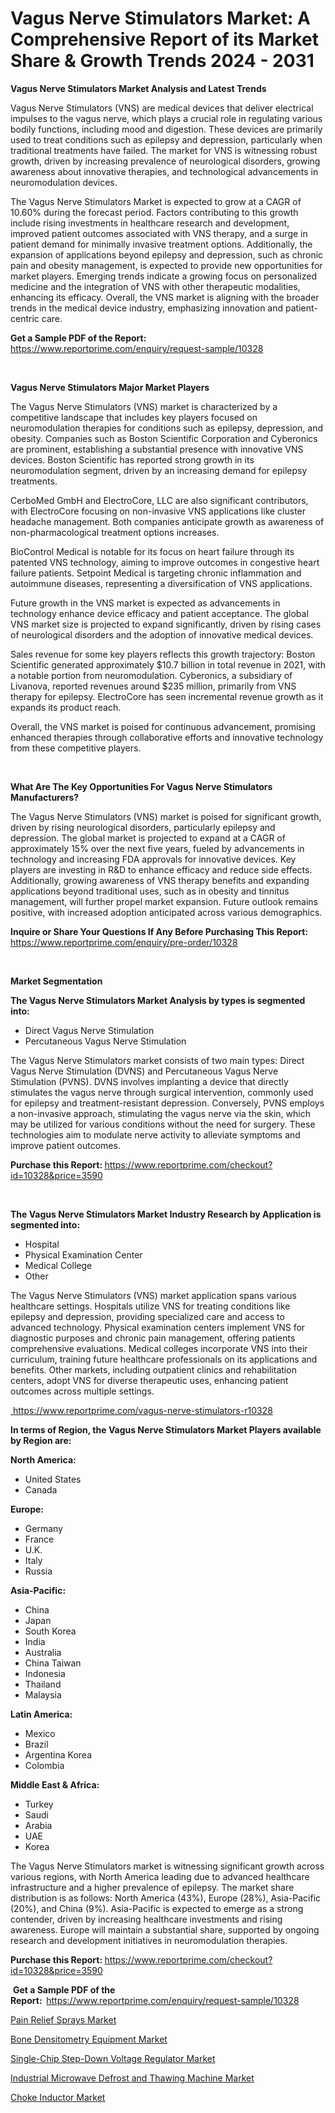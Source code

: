 <p><h1>Vagus Nerve Stimulators Market: A Comprehensive Report of its Market Share & Growth Trends 2024 - 2031</h1></p><p><strong>Vagus Nerve Stimulators Market Analysis and Latest Trends</strong></p>
<p><p>Vagus Nerve Stimulators (VNS) are medical devices that deliver electrical impulses to the vagus nerve, which plays a crucial role in regulating various bodily functions, including mood and digestion. These devices are primarily used to treat conditions such as epilepsy and depression, particularly when traditional treatments have failed. The market for VNS is witnessing robust growth, driven by increasing prevalence of neurological disorders, growing awareness about innovative therapies, and technological advancements in neuromodulation devices.</p><p>The Vagus Nerve Stimulators Market is expected to grow at a CAGR of 10.60% during the forecast period. Factors contributing to this growth include rising investments in healthcare research and development, improved patient outcomes associated with VNS therapy, and a surge in patient demand for minimally invasive treatment options. Additionally, the expansion of applications beyond epilepsy and depression, such as chronic pain and obesity management, is expected to provide new opportunities for market players. Emerging trends indicate a growing focus on personalized medicine and the integration of VNS with other therapeutic modalities, enhancing its efficacy. Overall, the VNS market is aligning with the broader trends in the medical device industry, emphasizing innovation and patient-centric care.</p></p>
<p><strong>Get a Sample PDF of the Report:&nbsp;</strong> <a href="https://www.reportprime.com/enquiry/request-sample/10328">https://www.reportprime.com/enquiry/request-sample/10328</a></p>
<p>&nbsp;</p>
<p><strong>Vagus Nerve Stimulators Major Market Players</strong></p>
<p><p>The Vagus Nerve Stimulators (VNS) market is characterized by a competitive landscape that includes key players focused on neuromodulation therapies for conditions such as epilepsy, depression, and obesity. Companies such as Boston Scientific Corporation and Cyberonics are prominent, establishing a substantial presence with innovative VNS devices. Boston Scientific has reported strong growth in its neuromodulation segment, driven by an increasing demand for epilepsy treatments. </p><p>CerboMed GmbH and ElectroCore, LLC are also significant contributors, with ElectroCore focusing on non-invasive VNS applications like cluster headache management. Both companies anticipate growth as awareness of non-pharmacological treatment options increases. </p><p>BioControl Medical is notable for its focus on heart failure through its patented VNS technology, aiming to improve outcomes in congestive heart failure patients. Setpoint Medical is targeting chronic inflammation and autoimmune diseases, representing a diversification of VNS applications.</p><p>Future growth in the VNS market is expected as advancements in technology enhance device efficacy and patient acceptance. The global VNS market size is projected to expand significantly, driven by rising cases of neurological disorders and the adoption of innovative medical devices.</p><p>Sales revenue for some key players reflects this growth trajectory: Boston Scientific generated approximately $10.7 billion in total revenue in 2021, with a notable portion from neuromodulation. Cyberonics, a subsidiary of Livanova, reported revenues around $235 million, primarily from VNS therapy for epilepsy. ElectroCore has seen incremental revenue growth as it expands its product reach.</p><p>Overall, the VNS market is poised for continuous advancement, promising enhanced therapies through collaborative efforts and innovative technology from these competitive players.</p></p>
<p>&nbsp;</p>
<p><strong>What Are The Key Opportunities For Vagus Nerve Stimulators Manufacturers?</strong></p>
<p><p>The Vagus Nerve Stimulators (VNS) market is poised for significant growth, driven by rising neurological disorders, particularly epilepsy and depression. The global market is projected to expand at a CAGR of approximately 15% over the next five years, fueled by advancements in technology and increasing FDA approvals for innovative devices. Key players are investing in R&D to enhance efficacy and reduce side effects. Additionally, growing awareness of VNS therapy benefits and expanding applications beyond traditional uses, such as in obesity and tinnitus management, will further propel market expansion. Future outlook remains positive, with increased adoption anticipated across various demographics.</p></p>
<p><strong>Inquire or Share Your Questions If Any Before Purchasing This Report:</strong> <a href="https://www.reportprime.com/enquiry/pre-order/10328">https://www.reportprime.com/enquiry/pre-order/10328</a></p>
<p>&nbsp;</p>
<p><strong>Market Segmentation</strong></p>
<p><strong>The Vagus Nerve Stimulators Market Analysis by types is segmented into:</strong></p>
<p><ul><li>Direct Vagus Nerve Stimulation</li><li>Percutaneous Vagus Nerve Stimulation</li></ul></p>
<p><p>The Vagus Nerve Stimulators market consists of two main types: Direct Vagus Nerve Stimulation (DVNS) and Percutaneous Vagus Nerve Stimulation (PVNS). DVNS involves implanting a device that directly stimulates the vagus nerve through surgical intervention, commonly used for epilepsy and treatment-resistant depression. Conversely, PVNS employs a non-invasive approach, stimulating the vagus nerve via the skin, which may be utilized for various conditions without the need for surgery. These technologies aim to modulate nerve activity to alleviate symptoms and improve patient outcomes.</p></p>
<p><strong>Purchase this Report:&nbsp;</strong><a href="https://www.reportprime.com/checkout?id=10328&price=3590">https://www.reportprime.com/checkout?id=10328&price=3590</a></p>
<p>&nbsp;</p>
<p><strong>The Vagus Nerve Stimulators Market Industry Research by Application is segmented into:</strong></p>
<p><ul><li>Hospital</li><li>Physical Examination Center</li><li>Medical College</li><li>Other</li></ul></p>
<p><p>The Vagus Nerve Stimulators (VNS) market application spans various healthcare settings. Hospitals utilize VNS for treating conditions like epilepsy and depression, providing specialized care and access to advanced technology. Physical examination centers implement VNS for diagnostic purposes and chronic pain management, offering patients comprehensive evaluations. Medical colleges incorporate VNS into their curriculum, training future healthcare professionals on its applications and benefits. Other markets, including outpatient clinics and rehabilitation centers, adopt VNS for diverse therapeutic uses, enhancing patient outcomes across multiple settings.</p></p>
<p><a href="https://www.reportprime.com/vagus-nerve-stimulators-r10328">&nbsp;https://www.reportprime.com/vagus-nerve-stimulators-r10328</a></p>
<p><strong>In terms of Region, the Vagus Nerve Stimulators Market Players available by Region are:</strong></p>
<p>
    <p> <strong> North America: </strong>
        <ul>
            <li>United States</li>
            <li>Canada</li>
        </ul>
        </p> 
    <p> <strong> Europe: </strong>
        <ul>
            <li>Germany</li>
            <li>France</li>
            <li>U.K.</li>
            <li>Italy</li>
            <li>Russia</li>
        </ul>
        </p> 
    <p> <strong> Asia-Pacific: </strong>
        <ul>
            <li>China</li>
            <li>Japan</li>
            <li>South Korea</li>
            <li>India</li>
            <li>Australia</li>
            <li>China Taiwan</li>
            <li>Indonesia</li>
            <li>Thailand</li>
            <li>Malaysia</li>
        </ul>
        </p> 
    <p> <strong> Latin America: </strong>
        <ul>
            <li>Mexico</li>
            <li>Brazil</li>
            <li>Argentina Korea</li>
            <li>Colombia</li>
        </ul>
        </p> 
    <p> <strong> Middle East & Africa: </strong>
        <ul>
            <li>Turkey</li>
            <li>Saudi</li>
            <li>Arabia</li>
            <li>UAE</li>
            <li>Korea</li>
        </ul>
    </p>
    </p>
<p><p>The Vagus Nerve Stimulators market is witnessing significant growth across various regions, with North America leading due to advanced healthcare infrastructure and a higher prevalence of epilepsy. The market share distribution is as follows: North America (43%), Europe (28%), Asia-Pacific (20%), and China (9%). Asia-Pacific is expected to emerge as a strong contender, driven by increasing healthcare investments and rising awareness. Europe will maintain a substantial share, supported by ongoing research and development initiatives in neuromodulation therapies.</p></p>
<p><strong>Purchase this Report: </strong><a href="https://www.reportprime.com/checkout?id=10328&price=3590">https://www.reportprime.com/checkout?id=10328&price=3590</a></p>
<p>&nbsp;<strong>Get a Sample PDF of the Report:&nbsp;&nbsp;</strong><a href="https://www.reportprime.com/enquiry/request-sample/10328">https://www.reportprime.com/enquiry/request-sample/10328</a></p>
<p><strong></strong></p>
<p><p><a href="https://github.com/lylyparadise/Market-Research-Report-List-5/blob/main/pain-relief-sprays-market.md">Pain Relief Sprays Market</a></p><p><a href="https://github.com/GroverBarry/Market-Research-Report-List-7/blob/main/bone-densitometry-equipment-market.md">Bone Densitometry Equipment Market</a></p><p><a href="https://medium.com/@alexander.murray3455/the-global-single-chip-step-down-voltage-regulator-market-identifies-drivers-restraints-e60232211f7c?postPublishedType=initial">Single-Chip Step-Down Voltage Regulator Market</a></p><p><a href="https://issuu.com/reportprime-2/docs/industrial-microwave-defrost-and-th_96c88a04d85fb5">Industrial Microwave Defrost and Thawing Machine Market</a></p><p><a href="https://www.linkedin.com/pulse/global-market-pulse-trends-growth-analysis-choke-inductor-syqde?trackingId=7QHhXRCIQkCycfFgot3LOw%3D%3D">Choke Inductor Market</a></p></p>